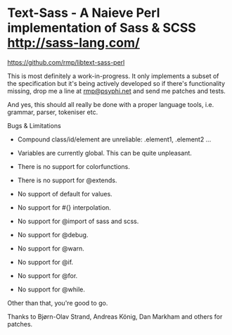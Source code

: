 Text-Sass - A Naieve Perl implementation of Sass & SCSS http://sass-lang.com/
=============================================================================

https://github.com/rmp/libtext-sass-perl

This is most definitely a work-in-progress. It only implements a
subset of the specification but it's being actively developed so if
there's functionality missing, drop me a line at rmp@psyphi.net and
send me patches and tests.

And yes, this should all really be done with a proper language tools,
i.e. grammar, parser, tokeniser etc.

Bugs & Limitations
 - Compound class/id/element are unreliable:
   .element1, .element2
     ...

 - Variables are currently global. This can be quite unpleasant.
 - There is no support for colorfunctions. 
 - There is no support for @extends.
 - No support of default for values.
 - No support for #{} interpolation.
 - No support for @import of sass and scss.
 - No support for @debug.
 - No support for @warn.
 - No support for @if.
 - No support for @for.
 - No support for @while.

Other than that, you're good to go.

Thanks to Bjørn-Olav Strand, Andreas König, Dan Markham and others for patches.
